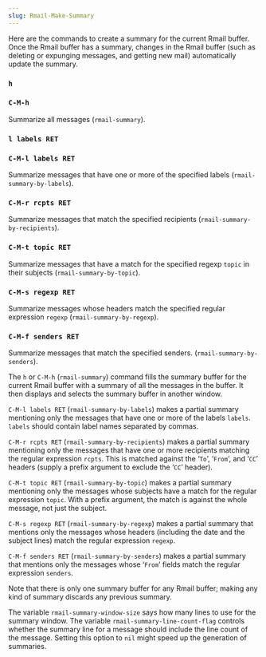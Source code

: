 ```yaml
---
slug: Rmail-Make-Summary
---
```


Here are the commands to create a summary for the current Rmail buffer. Once the Rmail buffer has a summary, changes in the Rmail buffer (such as deleting or expunging messages, and getting new mail) automatically update the summary.

### `h`

### `C-M-h`

Summarize all messages (`rmail-summary`).

### `l labels RET`

### `C-M-l labels RET`

Summarize messages that have one or more of the specified labels (`rmail-summary-by-labels`).

### `C-M-r rcpts RET`

Summarize messages that match the specified recipients (`rmail-summary-by-recipients`).

### `C-M-t topic RET`

Summarize messages that have a match for the specified regexp `topic` in their subjects (`rmail-summary-by-topic`).

### `C-M-s regexp RET`

Summarize messages whose headers match the specified regular expression `regexp` (`rmail-summary-by-regexp`).

### `C-M-f senders RET`

Summarize messages that match the specified senders. (`rmail-summary-by-senders`).

The `h` or `C-M-h` (`rmail-summary`) command fills the summary buffer for the current Rmail buffer with a summary of all the messages in the buffer. It then displays and selects the summary buffer in another window.

`C-M-l labels RET` (`rmail-summary-by-labels`) makes a partial summary mentioning only the messages that have one or more of the labels `labels`. `labels` should contain label names separated by commas.

`C-M-r rcpts RET` (`rmail-summary-by-recipients`) makes a partial summary mentioning only the messages that have one or more recipients matching the regular expression `rcpts`. This is matched against the ‘`To`’, ‘`From`’, and ‘`CC`’ headers (supply a prefix argument to exclude the ‘`CC`’ header).

`C-M-t topic RET` (`rmail-summary-by-topic`) makes a partial summary mentioning only the messages whose subjects have a match for the regular expression `topic`. With a prefix argument, the match is against the whole message, not just the subject.

`C-M-s regexp RET` (`rmail-summary-by-regexp`) makes a partial summary that mentions only the messages whose headers (including the date and the subject lines) match the regular expression `regexp`.

`C-M-f senders RET` (`rmail-summary-by-senders`) makes a partial summary that mentions only the messages whose ‘`From`’ fields match the regular expression `senders`.

Note that there is only one summary buffer for any Rmail buffer; making any kind of summary discards any previous summary.

The variable `rmail-summary-window-size` says how many lines to use for the summary window. The variable `rmail-summary-line-count-flag` controls whether the summary line for a message should include the line count of the message. Setting this option to `nil` might speed up the generation of summaries.
